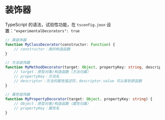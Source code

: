 # 装饰器

TypeScript 的语法，试验性功能，在 `tsconfig.josn` 设置：`"experimentalDecorators": true`

```typescript
// 类装饰器
function MyClassDecorator(constructor: Function) {
    // constructor：类的构造函数
}
 
// 方法装饰器
function MyMethodDecorator(target: Object, propertyKey: string, descriptor: PropertyDescriptor) {
    // target：原型对象/构造函数（方法归属）
    // propertyKey：方法名
    // descriptor：方法的属性描述符，descriptor.value 可以拿到原函数
}
 
// 属性装饰器
function MyPropertyDecorator(target: Object, propertyKey: string) {
    // Object：原型对象/构造函数（属性归属）
    // propertyKey：属性名
}
```
